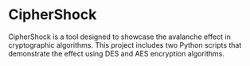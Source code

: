 # CipherShock
CipherShock is a tool designed to showcase the avalanche effect in cryptographic algorithms. This project includes two Python scripts that demonstrate the effect using DES and AES encryption algorithms.
